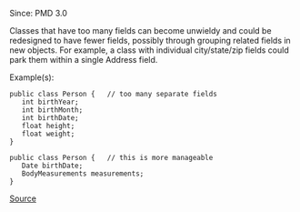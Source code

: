 Since: PMD 3.0

Classes that have too many fields can become unwieldy and could be redesigned to have fewer fields,
possibly through grouping related fields in new objects.  For example, a class with individual 
city/state/zip fields could park them within a single Address field.

Example(s):
```
public class Person {	// too many separate fields
   int birthYear;
   int birthMonth;
   int birthDate;
   float height;
   float weight;
}

public class Person {	// this is more manageable
   Date birthDate;
   BodyMeasurements measurements;
}
```

[Source](https://pmd.github.io/pmd-5.6.1/pmd-java/rules/java/codesize.html#TooManyFields)
